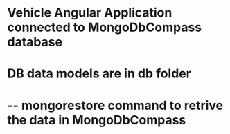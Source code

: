 # Vehicle Angular Application connected to MongoDbCompass database 

# DB data models are in db folder
# -- mongorestore command to retrive the data in MongoDbCompass

